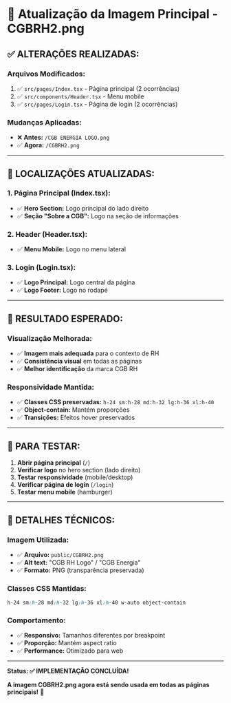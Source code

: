 # 🎨 Atualização da Imagem Principal - CGBRH2.png

## ✅ **ALTERAÇÕES REALIZADAS:**

### **Arquivos Modificados:**
1. ✅ `src/pages/Index.tsx` - Página principal (2 ocorrências)
2. ✅ `src/components/Header.tsx` - Menu mobile
3. ✅ `src/pages/Login.tsx` - Página de login (2 ocorrências)

### **Mudanças Aplicadas:**
- ❌ **Antes:** `/CGB ENERGIA LOGO.png`
- ✅ **Agora:** `/CGBRH2.png`

---

## 📍 **LOCALIZAÇÕES ATUALIZADAS:**

### **1. Página Principal (Index.tsx):**
- ✅ **Hero Section:** Logo principal do lado direito
- ✅ **Seção "Sobre a CGB":** Logo na seção de informações

### **2. Header (Header.tsx):**
- ✅ **Menu Mobile:** Logo no menu lateral

### **3. Login (Login.tsx):**
- ✅ **Logo Principal:** Logo central da página
- ✅ **Logo Footer:** Logo no rodapé

---

## 🎯 **RESULTADO ESPERADO:**

### **Visualização Melhorada:**
- ✅ **Imagem mais adequada** para o contexto de RH
- ✅ **Consistência visual** em todas as páginas
- ✅ **Melhor identificação** da marca CGB RH

### **Responsividade Mantida:**
- ✅ **Classes CSS preservadas:** `h-24 sm:h-28 md:h-32 lg:h-36 xl:h-40`
- ✅ **Object-contain:** Mantém proporções
- ✅ **Transições:** Efeitos hover preservados

---

## 🧪 **PARA TESTAR:**

1. **Abrir página principal** (`/`)
2. **Verificar logo** no hero section (lado direito)
3. **Testar responsividade** (mobile/desktop)
4. **Verificar página de login** (`/login`)
5. **Testar menu mobile** (hamburger)

---

## 📝 **DETALHES TÉCNICOS:**

### **Imagem Utilizada:**
- ✅ **Arquivo:** `public/CGBRH2.png`
- ✅ **Alt text:** "CGB RH Logo" / "CGB Energia"
- ✅ **Formato:** PNG (transparência preservada)

### **Classes CSS Mantidas:**
```css
h-24 sm:h-28 md:h-32 lg:h-36 xl:h-40 w-auto object-contain
```

### **Comportamento:**
- ✅ **Responsivo:** Tamanhos diferentes por breakpoint
- ✅ **Proporção:** Mantém aspect ratio
- ✅ **Performance:** Otimizado para web

---

**Status: ✅ IMPLEMENTAÇÃO CONCLUÍDA!**

**A imagem CGBRH2.png agora está sendo usada em todas as páginas principais!** 🎨
